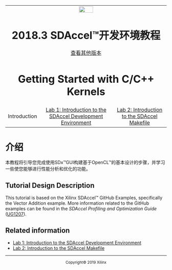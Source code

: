 <table style="width:100%">
  <tr>

<td align="center" width="100%" colspan="6"><img src="https://www.xilinx.com/content/dam/xilinx/imgs/press/media-kits/corporate/xilinx-logo.png" width="30%"/><h1>2018.3 SDAccel™开发环境教程</h1>
<a href="https://github.com/Xilinx/SDAccel-Tutorials/branches/all">查看其他版本</a>
</td>

  </tr>
  <tr>
    <td colspan="3" align="center"><h1>Getting Started with C/C++ Kernels</h2></td>
  </tr>
  <tr>
     <td align="center">Introduction</td>
     <td align="center"><a href="lab-1-introduction-to-the-sdaccel-gui.md">Lab 1: Introduction to the SDAccel Development Environment</a></td>
     <td align="center"><a href="lab-2-introduction-to-the-sdaccel-makefile.md">Lab 2: Introduction to the SDAccel Makefile</a></td>
   </tr>
</table>

# 介绍  

本教程将引导您完成使用SDx™GUI构建基于OpenCL™的基本设计的步骤，并学习一些使您能够进行性能分析和优化的功能。 

## Tutorial Design Description  

This tutorial is based on the Xilinx SDAccel™ GitHub Examples<!--check on how the Github is being described officially-->, specifically the Vector Addition example. More information related to the GitHub examples can be found in the _SDAccel Profiling and Optimization Guide_ ([UG1207](https://www.xilinx.com/cgi-bin/docs/rdoc?v=2018.3;d=ug1207-sdaccel-optimization-guide.pdf)).

## Related information

 * [Lab 1: Introduction to the SDAccel Development Environment](/lab-1-introduction-to-the-sdaccel-gui.md)
 * [Lab 2: Introduction to the SDAccel Makefile](/lab-2-introduction-to-the-sdaccel-makefile.md)

<hr/>
<p align="center"><sup>Copyright&copy; 2019 Xilinx</sup></p>
